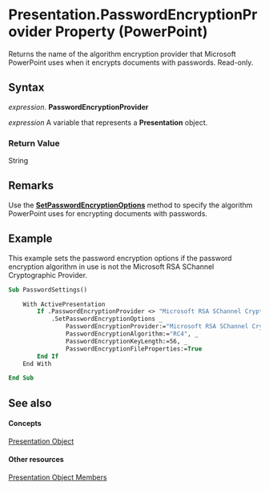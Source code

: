 
# Presentation.PasswordEncryptionProvider Property (PowerPoint)

Returns the name of the algorithm encryption provider that Microsoft PowerPoint uses when it encrypts documents with passwords. Read-only.


## Syntax

 _expression_. **PasswordEncryptionProvider**

 _expression_ A variable that represents a **Presentation** object.


### Return Value

String


## Remarks

Use the  **[SetPasswordEncryptionOptions](03c07952-784b-eba6-af71-57d3d1414f81.md)** method to specify the algorithm PowerPoint uses for encrypting documents with passwords.


## Example

This example sets the password encryption options if the password encryption algorithm in use is not the Microsoft RSA SChannel Cryptographic Provider.


```vb
Sub PasswordSettings()

    With ActivePresentation
        If .PasswordEncryptionProvider <> "Microsoft RSA SChannel Cryptographic Provider" Then
            .SetPasswordEncryptionOptions _
                PasswordEncryptionProvider:="Microsoft RSA SChannel Cryptographic Provider", _
                PasswordEncryptionAlgorithm:="RC4", _
                PasswordEncryptionKeyLength:=56, _
                PasswordEncryptionFileProperties:=True
        End If
    End With

End Sub
```


## See also


#### Concepts


[Presentation Object](ec75cf52-69f8-d35b-0a26-4a8da8a9683f.md)
#### Other resources


[Presentation Object Members](b3538c7e-5fd9-d34d-ab5c-0105dbd516d0.md)
